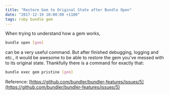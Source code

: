 ```yaml
---
title: "Restore Gem to Original State after Bundle Open"
date: "2017-12-19 10:00:00 +1100"
tags: ruby bundle gem
---
```


When trying to understand how a gem works,

```bash
bundle open [gem]
```

can be a very useful command. But after finished debugging, logging and etc., it
would be awesome to be able to restore the gem you've messed with to its
original state. Thankfully there is a command for exactly that:

```bash
bundle exec gem pristine [gem]
```

Reference:
[https://github.com/bundler/bundler-features/issues/5](https://github.com/bundler/bundler-features/issues/5)

